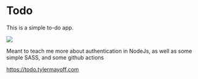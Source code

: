 # Todo

This is a simple to-do app.

![](https://github.com/tmayoff/Todo/workflows/ftp-deploy.yml/badge.svg)

Meant to teach me more about authentication in NodeJs, as well as some simple SASS, and some github actions

https://todo.tylermayoff.com
